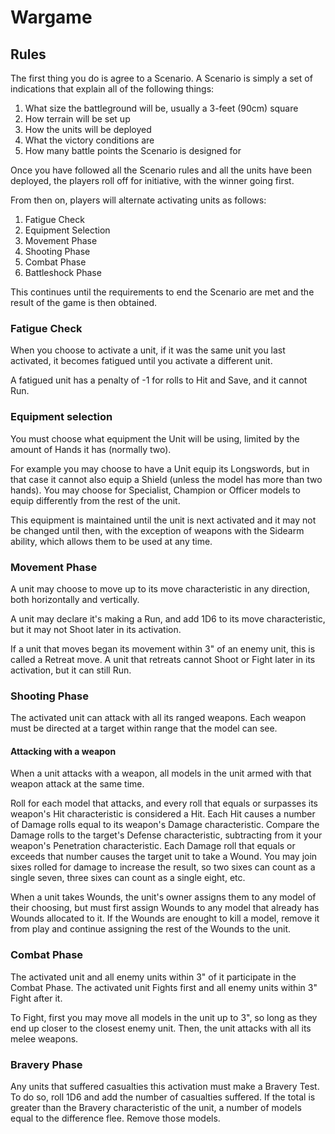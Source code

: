 # Wargame

## Rules

The first thing you do is agree to a Scenario. A Scenario is simply a set of indications that explain all of the following things:

1. What size the battleground will be, usually a 3-feet (90cm) square
2. How terrain will be set up
3. How the units will be deployed
4. What the victory conditions are
5. How many battle points the Scenario is designed for

Once you have followed all the Scenario rules and all the units have been deployed, the players roll off for initiative, with the winner going first.

From then on, players will alternate activating units as follows:

1. Fatigue Check
2. Equipment Selection
3. Movement Phase
4. Shooting Phase
5. Combat Phase
6. Battleshock Phase

This continues until the requirements to end the Scenario are met and the result of the game is then obtained.

### Fatigue Check

When you choose to activate a unit, if it was the same unit you last activated, it becomes fatigued until you activate a different unit.

A fatigued unit has a penalty of -1 for rolls to Hit and Save, and it cannot Run.

### Equipment selection

You must choose what equipment the Unit will be using, limited by the amount of Hands it has (normally two).

For example you may choose to have a Unit equip its Longswords, but in that case it cannot also equip a Shield (unless the model has more than two hands). You may choose for Specialist, Champion or Officer models to equip differently from the rest of the unit.

This equipment is maintained until the unit is next activated and it may not be changed until then, with the exception of weapons with the Sidearm ability, which allows them to be used at any time.

### Movement Phase

A unit may choose to move up to its move characteristic in any direction, both horizontally and vertically.

A unit may declare it's making a Run, and add 1D6 to its move characteristic, but it may not Shoot later in its activation.

If a unit that moves began its movement within 3" of an enemy unit, this is called a Retreat move. A unit that retreats cannot Shoot or Fight later in its activation, but it can still Run.

### Shooting Phase

The activated unit can attack with all its ranged weapons. Each weapon must be directed at a target within range that the model can see.

#### Attacking with a weapon

When a unit attacks with a weapon, all models in the unit armed with that weapon attack at the same time.

Roll for each model that attacks, and every roll that equals or surpasses its weapon's Hit characteristic is considered a Hit.
Each Hit causes a number of Damage rolls equal to its weapon's Damage characteristic.
Compare the Damage rolls to the target's Defense characteristic, subtracting from it your weapon's Penetration characteristic.
Each Damage roll that equals or exceeds that number causes the target unit to take a Wound.
You may join sixes rolled for damage to increase the result, so two sixes can count as a single seven, three sixes can count as a single eight, etc.

When a unit takes Wounds, the unit's owner assigns them to any model of their choosing, but must first assign Wounds to any model that already has Wounds allocated to it. If the Wounds are enought to kill a model, remove it from play and continue assigning the rest of the Wounds to the unit.

### Combat Phase

The activated unit and all enemy units within 3" of it participate in the Combat Phase.
The activated unit Fights first and all enemy units within 3" Fight after it.

To Fight, first you may move all models in the unit up to 3", so long as they end up closer to the closest enemy unit.
Then, the unit attacks with all its melee weapons.

### Bravery Phase

Any units that suffered casualties this activation must make a Bravery Test. To do so, roll 1D6 and add the number of casualties suffered. If the total is greater than the Bravery characteristic of the unit, a number of models equal to the difference flee. Remove those models.

